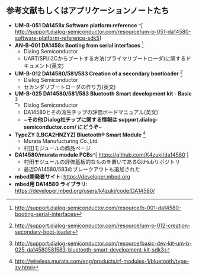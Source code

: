 
## 参考文献もしくはアプリケーションノートたち
* **UM-B-051
    DA1458x Software platform reference**
^[ <http://support.dialog-semiconductor.com/resource/um-b-051-da14580-software-platform-reference-sdk5>]
* **AN-B-001 DA1458x
    Booting from serial interfaces** [^0.3.1]
    * Dialog Semiconductor
    * UART/SPI/I2Cからブートする方法(プライマリブートローダ)に関するドキュメント(英文)
* **UM-B-012 DA14580/581/583 Creation of a secondary bootloader** [^0.3.2]
    * Dialog Semiconductor
    * セカンダリブートローダの作り方(英文)
* **UM-B-025 DA14580/581/583 Bluetooth Smart development kit - Basic** [^0.3.3]
    * Dialog Semiconductor
    * DA14580とその派生チップの評価ボードマニュアル(英文)
    * ~**その他Ｄialog社チップに関する情報は support.dialog-semiconductor.com/ にどうぞ**~
* **TypeZY (LBCA2HNZYZ) Bluetooth® Smart Module** [^0.3.4]
    * Murata Manufucturing Co.,Ltd.
    * 村田モジュールの商品ページ
* **DA14580/murata module PCBs**^[ <https://github.com/K4zuki/da14580> ]
    * 村田モジュールの評価基板的なものを置いてあるGitHubリポジトリ
    * 最近DA14580/583のブレークアウトも追加された
* **mbed開発者サイト**: <https://developer.mbed.org>
* **mbed用 DA14580 ライブラリ**:
<https://developer.mbed.org/users/k4zuki/code/DA14580/>

<!-- --- -->
[^0.3.1]: http://support.dialog-semiconductor.com/resource/b-001-da14580-booting-serial-interfaces
[^0.3.2]: http://support.dialog-semiconductor.com/resource/um-b-012-creation-secondary-boot-loader
[^0.3.3]: http://support.dialog-semiconductor.com/resource/basic-dev-kit-um-b-025-da14580581583-bluetooth-smart-development-kit-sdk3
[^0.3.4]: http://wireless.murata.com/eng/products/rf-modules-1/bluetooth/type-zy.html
